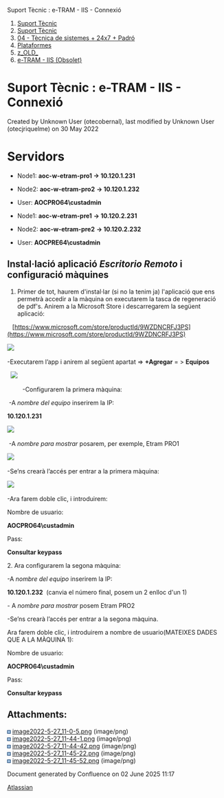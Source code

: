 Suport Tècnic : e-TRAM - IIS - Connexió  

1.  [Suport Tècnic](index.html)
2.  [Suport Tècnic](13893782.html)
3.  [04 - Tècnica de sistemes + 24x7 + Padró](26313202.html)
4.  [Plataformes](Plataformes_41520520.html)
5.  [z\_OLD\_](z_OLD__118554696.html)
6.  [e-TRAM - IIS (Obsolet)](41520747.html)

Suport Tècnic : e-TRAM - IIS - Connexió
=======================================

Created by Unknown User (otecobernal), last modified by Unknown User (otecjriquelme) on 30 May 2022

Servidors 
==========

*   Node1: **aoc-w-etram-pro1 → 10.120.1.231**
    
*   Node2: **aoc-w-etram-pro2** **→ 10.120.1.232**
*   User: **AOCPRO64\\custadmin**

*   Node1: **aoc-w-etram-pre1** **→ 10.120.2.231**
    
*   Node2: **aoc-w-etram-pre2** **→ 10.120.2.232**
*   User: **AOCPRE64\\custadmin**

**Instal·lació aplicació _Escritorio Remoto_ i configuració màquines**
----------------------------------------------------------------------

1.  Primer de tot, haurem d'instal·lar (si no la tenim ja) l'aplicació que ens permetrà accedir a la màquina on executarem la tasca de regeneració de pdf's. Anirem a la Microsoft Store i descarregarem la següent aplicació:

   [https://www.microsoft.com/store/productId/9WZDNCRFJ3PS](https://www.microsoft.com/store/productId/9WZDNCRFJ3PS)

![](attachments/41520748/64981580.png)

\-Executarem l’app i anirem al següent apartat => **+Agregar** = > **Equipos**

  **![](attachments/41520748/64981581.png)**

         -Configurarem la primera màquina:

 -A _nombre del equipo_ inserirem la IP:

**10.120.1.231**

![](attachments/41520748/64981582.png)

 -A _nombre para mostrar_ posarem, per exemple, Etram PRO1

![](attachments/41520748/64981583.png)

\-Se’ns crearà l’accés per entrar a la primera màquina:

![](attachments/41520748/64981584.png)

\-Ara farem doble clic, i introduirem:

Nombre de usuario:

**AOCPRO64\\custadmin**

Pass:

**Consultar keypass** 

  

2\. Ara configurarem la segona màquina:

\-A _nombre del equipo_ inserirem la IP:

**10.120.1.232**  (canvia el número final, posem un 2 enlloc d'un 1)

\- A _nombre para mostrar_ posem Etram PRO2

\-Se’ns crearà l’accés per entrar a la segona màquina.

Ara farem doble clic, i introduirem a nombre de usuario(MATEIXES DADES QUE A LA MÀQUINA 1): 

Nombre de usuario:

**AOCPRO64\\custadmin**

Pass:

**Consultar keypass** 

  

Attachments:
------------

![](images/icons/bullet_blue.gif) [image2022-5-27\_11-0-5.png](attachments/41520748/64981580.png) (image/png)  
![](images/icons/bullet_blue.gif) [image2022-5-27\_11-44-1.png](attachments/41520748/64981581.png) (image/png)  
![](images/icons/bullet_blue.gif) [image2022-5-27\_11-44-42.png](attachments/41520748/64981582.png) (image/png)  
![](images/icons/bullet_blue.gif) [image2022-5-27\_11-45-22.png](attachments/41520748/64981583.png) (image/png)  
![](images/icons/bullet_blue.gif) [image2022-5-27\_11-45-52.png](attachments/41520748/64981584.png) (image/png)  

Document generated by Confluence on 02 June 2025 11:17

[Atlassian](http://www.atlassian.com/)
